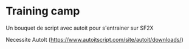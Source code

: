 # Training camp

Un bouquet de script avec autoit pour s'entrainer sur SF2X

Necessite AutoIt (https://www.autoitscript.com/site/autoit/downloads/)
